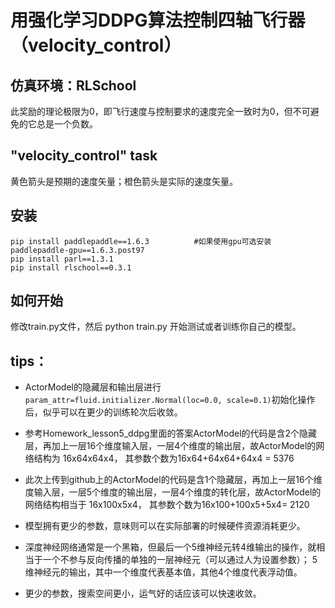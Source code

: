 # 用强化学习DDPG算法控制四轴飞行器（velocity_control）

## 仿真环境：RLSchool

此奖励的理论极限为0，即飞行速度与控制要求的速度完全一致时为0，但不可避免的它总是一个负数。

## "velocity_control" task

黄色箭头是预期的速度矢量；橙色箭头是实际的速度矢量。


 
## 安装

`pip install paddlepaddle==1.6.3          #如果使用gpu可选安装paddlepaddle-gpu==1.6.3.post97`\
`pip install parl==1.3.1`\
`pip install rlschool==0.3.1`

## 如何开始

 修改train.py文件，然后 python train.py  开始测试或者训练你自己的模型。
 

## tips：

* ActorModel的隐藏层和输出层进行`param_attr=fluid.initializer.Normal(loc=0.0, scale=0.1)`初始化操作后，似乎可以在更少的训练轮次后收敛。

* 参考Homework_lesson5_ddpg里面的答案ActorModel的代码是含2个隐藏层，再加上一层16个维度输入层，一层4个维度的输出层，故ActorModel的网络结构为 16x64x64x4，
 其参数个数为16x64+64x64+64x4 = 5376
 
* 此次上传到github上的ActorModel的代码是含1个隐藏层，再加上一层16个维度输入层，一层5个维度的输出层，一层4个维度的转化层，故ActorModel的网络结构相当于 16x100x5x4，
 其参数个数为16x100+100x5+5x4= 2120
 
* 模型拥有更少的参数，意味则可以在实际部署的时候硬件资源消耗更少。

* 深度神经网络通常是一个黑箱，但最后一个5维神经元转4维输出的操作，就相当于一个不参与反向传播的单独的一层神经元（可以通过人为设置参数）；
  5维神经元的输出，其中一个维度代表基本值，其他4个维度代表浮动值。

* 更少的参数，搜索空间更小，运气好的话应该可以快速收敛。
      
       
